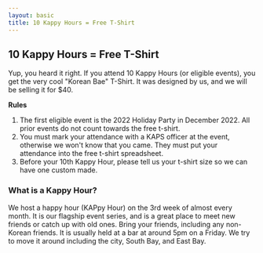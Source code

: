 ```yaml
---
layout: basic
title: 10 Kappy Hours = Free T-Shirt
---
```


## 10 Kappy Hours = Free T-Shirt

Yup, you heard it right. If you attend 10 Kappy Hours (or eligible events), you get the very cool "Korean Bae" T-Shirt. It was designed by us, and we will be selling it for $40. 

**Rules**
1. The first eligible event is the 2022 Holiday Party in December 2022. All prior events do not count towards the free t-shirt.
2. You must mark your attendance with a KAPS officer at the event, otherwise we won't know that you came. They must put your attendance into the free t-shirt spreadsheet.
3. Before your 10th Kappy Hour, please tell us your t-shirt size so we can have one custom made. 

### What is a Kappy Hour?
We host a happy hour (KAPpy Hour) on the 3rd week of almost every month. It is our flagship event series, and is a great place to meet new friends or catch up with old ones. Bring your friends, including any non-Korean friends. It is usually held at a bar at around 5pm on a Friday. We try to move it around including the city, South Bay, and East Bay. 